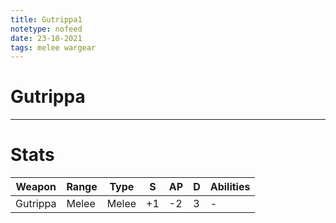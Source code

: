```yaml
---
title: Gutrippa1
notetype: nofeed
date: 23-10-2021
tags: melee wargear
---
```


# Gutrippa

---

# Stats

| Weapon   | Range | Type  | S   | AP  | D   | Abilities |
| -------- | ----- | ----- | --- | --- | --- | --------- |
| Gutrippa | Melee | Melee | +1  | -2  | 3   | -         | 